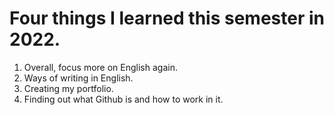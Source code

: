 # Four things I learned this semester in 2022.

1. Overall, focus more on English again.
2. Ways of writing in English.
3. Creating my portfolio.
4. Finding out what Github is and how to work in it.


